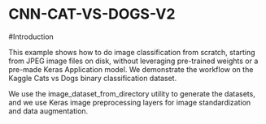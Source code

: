 # CNN-CAT-VS-DOGS-V2
#Introduction

This example shows how to do image classification from scratch, starting from JPEG image files on disk, without leveraging pre-trained weights or a pre-made Keras Application model. We demonstrate the workflow on the Kaggle Cats vs Dogs binary classification dataset.

We use the image_dataset_from_directory utility to generate the datasets, and we use Keras image preprocessing layers for image standardization and data augmentation.
